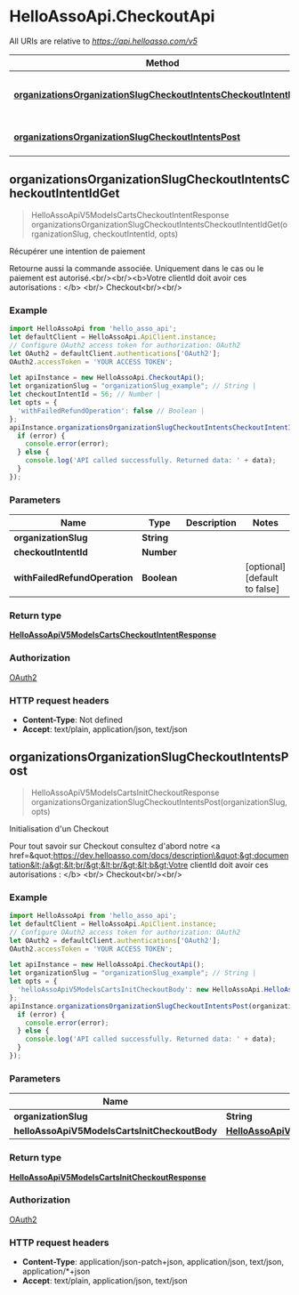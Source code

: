 # HelloAssoApi.CheckoutApi

All URIs are relative to *https://api.helloasso.com/v5*

Method | HTTP request | Description
------------- | ------------- | -------------
[**organizationsOrganizationSlugCheckoutIntentsCheckoutIntentIdGet**](CheckoutApi.md#organizationsOrganizationSlugCheckoutIntentsCheckoutIntentIdGet) | **GET** /organizations/{organizationSlug}/checkout-intents/{checkoutIntentId} | Récupérer une intention de paiement
[**organizationsOrganizationSlugCheckoutIntentsPost**](CheckoutApi.md#organizationsOrganizationSlugCheckoutIntentsPost) | **POST** /organizations/{organizationSlug}/checkout-intents | Initialisation d&#39;un Checkout



## organizationsOrganizationSlugCheckoutIntentsCheckoutIntentIdGet

> HelloAssoApiV5ModelsCartsCheckoutIntentResponse organizationsOrganizationSlugCheckoutIntentsCheckoutIntentIdGet(organizationSlug, checkoutIntentId, opts)

Récupérer une intention de paiement

Retourne aussi la commande associée. Uniquement dans le cas ou le paiement est autorisé.&lt;br/&gt;&lt;br/&gt;&lt;b&gt;Votre clientId doit avoir ces autorisations : &lt;/b&gt; &lt;br/&gt; Checkout&lt;br/&gt;&lt;br/&gt;

### Example

```javascript
import HelloAssoApi from 'hello_asso_api';
let defaultClient = HelloAssoApi.ApiClient.instance;
// Configure OAuth2 access token for authorization: OAuth2
let OAuth2 = defaultClient.authentications['OAuth2'];
OAuth2.accessToken = 'YOUR ACCESS TOKEN';

let apiInstance = new HelloAssoApi.CheckoutApi();
let organizationSlug = "organizationSlug_example"; // String | 
let checkoutIntentId = 56; // Number | 
let opts = {
  'withFailedRefundOperation': false // Boolean | 
};
apiInstance.organizationsOrganizationSlugCheckoutIntentsCheckoutIntentIdGet(organizationSlug, checkoutIntentId, opts, (error, data, response) => {
  if (error) {
    console.error(error);
  } else {
    console.log('API called successfully. Returned data: ' + data);
  }
});
```

### Parameters


Name | Type | Description  | Notes
------------- | ------------- | ------------- | -------------
 **organizationSlug** | **String**|  | 
 **checkoutIntentId** | **Number**|  | 
 **withFailedRefundOperation** | **Boolean**|  | [optional] [default to false]

### Return type

[**HelloAssoApiV5ModelsCartsCheckoutIntentResponse**](HelloAssoApiV5ModelsCartsCheckoutIntentResponse.md)

### Authorization

[OAuth2](../README.md#OAuth2)

### HTTP request headers

- **Content-Type**: Not defined
- **Accept**: text/plain, application/json, text/json


## organizationsOrganizationSlugCheckoutIntentsPost

> HelloAssoApiV5ModelsCartsInitCheckoutResponse organizationsOrganizationSlugCheckoutIntentsPost(organizationSlug, opts)

Initialisation d&#39;un Checkout

Pour tout savoir sur Checkout consultez d&#39;abord notre &lt;a href&#x3D;\&quot;https://dev.helloasso.com/docs/description\&quot;&gt;documentation&lt;/a&gt;&lt;br/&gt;&lt;br/&gt;&lt;b&gt;Votre clientId doit avoir ces autorisations : &lt;/b&gt; &lt;br/&gt; Checkout&lt;br/&gt;&lt;br/&gt;

### Example

```javascript
import HelloAssoApi from 'hello_asso_api';
let defaultClient = HelloAssoApi.ApiClient.instance;
// Configure OAuth2 access token for authorization: OAuth2
let OAuth2 = defaultClient.authentications['OAuth2'];
OAuth2.accessToken = 'YOUR ACCESS TOKEN';

let apiInstance = new HelloAssoApi.CheckoutApi();
let organizationSlug = "organizationSlug_example"; // String | 
let opts = {
  'helloAssoApiV5ModelsCartsInitCheckoutBody': new HelloAssoApi.HelloAssoApiV5ModelsCartsInitCheckoutBody() // HelloAssoApiV5ModelsCartsInitCheckoutBody | 
};
apiInstance.organizationsOrganizationSlugCheckoutIntentsPost(organizationSlug, opts, (error, data, response) => {
  if (error) {
    console.error(error);
  } else {
    console.log('API called successfully. Returned data: ' + data);
  }
});
```

### Parameters


Name | Type | Description  | Notes
------------- | ------------- | ------------- | -------------
 **organizationSlug** | **String**|  | 
 **helloAssoApiV5ModelsCartsInitCheckoutBody** | [**HelloAssoApiV5ModelsCartsInitCheckoutBody**](HelloAssoApiV5ModelsCartsInitCheckoutBody.md)|  | [optional] 

### Return type

[**HelloAssoApiV5ModelsCartsInitCheckoutResponse**](HelloAssoApiV5ModelsCartsInitCheckoutResponse.md)

### Authorization

[OAuth2](../README.md#OAuth2)

### HTTP request headers

- **Content-Type**: application/json-patch+json, application/json, text/json, application/*+json
- **Accept**: text/plain, application/json, text/json

